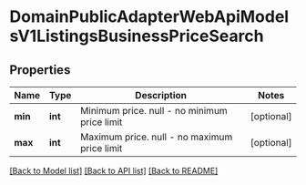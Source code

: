 # DomainPublicAdapterWebApiModelsV1ListingsBusinessPriceSearch

## Properties
Name | Type | Description | Notes
------------ | ------------- | ------------- | -------------
**min** | **int** | Minimum price. null - no minimum price limit | [optional] 
**max** | **int** | Maximum price. null - no maximum price limit | [optional] 

[[Back to Model list]](../../README.md#documentation-for-models) [[Back to API list]](../../README.md#documentation-for-api-endpoints) [[Back to README]](../../README.md)

